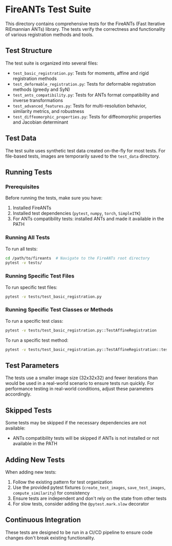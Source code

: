 # FireANTs Test Suite

This directory contains comprehensive tests for the FireANTs (Fast Iterative RiEmannian ANTs) library. The tests verify the correctness and functionality of various registration methods and tools.

## Test Structure

The test suite is organized into several files:

- `test_basic_registration.py`: Tests for moments, affine and rigid registration methods
- `test_deformable_registration.py`: Tests for deformable registration methods (greedy and SyN)
- `test_ants_compatibility.py`: Tests for ANTs format compatibility and inverse transformations
- `test_advanced_features.py`: Tests for multi-resolution behavior, similarity metrics, and robustness
- `test_diffeomorphic_properties.py`: Tests for diffeomorphic properties and Jacobian determinant

## Test Data

The test suite uses synthetic test data created on-the-fly for most tests. For file-based tests, images are temporarily saved to the `test_data` directory.

## Running Tests

### Prerequisites

Before running the tests, make sure you have:

1. Installed FireANTs
2. Installed test dependencies (`pytest`, `numpy`, `torch`, `SimpleITK`)
3. For ANTs compatibility tests: installed ANTs and made it available in the PATH

### Running All Tests

To run all tests:

```bash
cd /path/to/fireants  # Navigate to the FireANTs root directory
pytest -v tests/
```

### Running Specific Test Files

To run specific test files:

```bash
pytest -v tests/test_basic_registration.py
```

### Running Specific Test Classes or Methods

To run a specific test class:

```bash
pytest -v tests/test_basic_registration.py::TestAffineRegistration
```

To run a specific test method:

```bash
pytest -v tests/test_basic_registration.py::TestAffineRegistration::test_affine_registration_tensor
```

## Test Parameters

The tests use a smaller image size (32x32x32) and fewer iterations than would be used in a real-world scenario to ensure tests run quickly. For performance testing in real-world conditions, adjust these parameters accordingly.

## Skipped Tests

Some tests may be skipped if the necessary dependencies are not available:

- ANTs compatibility tests will be skipped if ANTs is not installed or not available in the PATH

## Adding New Tests

When adding new tests:

1. Follow the existing pattern for test organization
2. Use the provided pytest fixtures (`create_test_images`, `save_test_images`, `compute_similarity`) for consistency
3. Ensure tests are independent and don't rely on the state from other tests
4. For slow tests, consider adding the `@pytest.mark.slow` decorator

## Continuous Integration

These tests are designed to be run in a CI/CD pipeline to ensure code changes don't break existing functionality. 